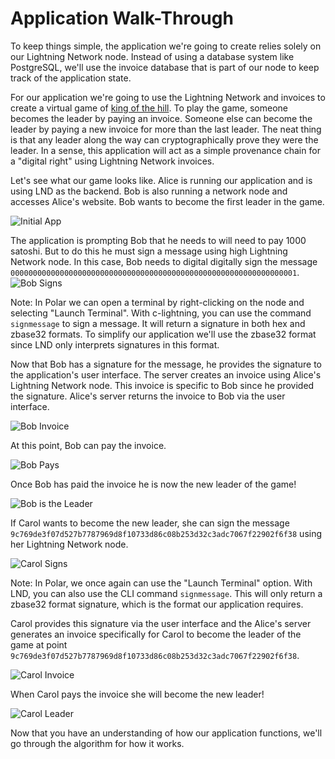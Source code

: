 # Application Walk-Through

To keep things simple, the application we're going to create relies solely on our Lightning Network node. Instead of using a database system like PostgreSQL, we'll use the invoice database that is part of our node to keep track of the application state.

For our application we're going to use the Lightning Network and invoices to create a virtual game of [king of the hill](<https://en.wikipedia.org/wiki/King_of_the_Hill_(game)>). To play the game, someone becomes the leader by paying an invoice. Someone else can become the leader by paying a new invoice for more than the last leader. The neat thing is that any leader along the way can cryptographically prove they were the leader. In a sense, this application will act as a simple provenance chain for a "digital right" using Lightning Network invoices.

Let's see what our game looks like. Alice is running our application and is using LND as the backend. Bob is also running a network node and accesses Alice's website. Bob wants to become the first leader in the game.

![Initial App](../images/ch2_app_01.png)

The application is prompting Bob that he needs to will need to pay 1000 satoshi. But to do this he must sign a message using high Lightning Network node. In this case, Bob needs to digital digitally sign the message `0000000000000000000000000000000000000000000000000000000000000001`.
![Bob Signs](../images/ch2_app_02.png)

Note: In Polar we can open a terminal by right-clicking on the node and selecting "Launch Terminal". With c-lightning, you can use the command `signmessage` to sign a message. It will return a signature in both hex and zbase32 formats. To simplify our application we'll use the zbase32 format since LND only interprets signatures in this format.

Now that Bob has a signature for the message, he provides the signature to the application's user interface. The server creates an invoice using Alice's Lightning Network node. This invoice is specific to Bob since he provided the signature. Alice's server returns the invoice to Bob via the user interface.

![Bob Invoice](../images/ch2_app_03.png)

At this point, Bob can pay the invoice.

![Bob Pays](../images/ch2_app_04.png)

Once Bob has paid the invoice he is now the new leader of the game!

![Bob is the Leader](../images/ch2_app_05.png)

If Carol wants to become the new leader, she can sign the message `9c769de3f07d527b7787969d8f10733d86c08b253d32c3adc7067f22902f6f38` using her Lightning Network node.

![Carol Signs](../images/ch2_app_06.png)

Note: In Polar, we once again can use the "Launch Terminal" option. With LND, you can also use the CLI command `signmessage`. This will only return a zbase32 format signature, which is the format our application requires.

Carol provides this signature via the user interface and the Alice's server generates an invoice specifically for Carol to become the leader of the game at point `9c769de3f07d527b7787969d8f10733d86c08b253d32c3adc7067f22902f6f38`.

![Carol Invoice](../images/ch2_app_07.png)

When Carol pays the invoice she will become the new leader!

![Carol Leader](../images/ch2_app_08.png)

Now that you have an understanding of how our application functions, we'll go through the algorithm for how it works.
